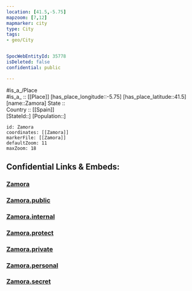 ```yaml
---
location: [41.5,-5.75] 
mapzoom: [7,12] 
mapmarker: city 
type: City
tags:
- geo/City


SpocWebEntityId: 35778
isDeleted: false
confidential: public

---
```

#is_a_/Place  
#is_a_ :: [[Place]] 
[has_place_longitude::-5.75] 
[has_place_latitude::41.5] 
[name::Zamora] 
State ::  
Country :: [[Spain]]  
[StateId::] 
[Population::] 



```leaflet
id: Zamora
coordinates: [[Zamora]] 
markerFile: [[Zamora]] 
defaultZoom: 11 
maxZoom: 18
```


## Confidential Links & Embeds: 

### [Zamora](/_Standards/Earth/Continent/Europe/Europe~South/Spain/Provinces~Spain/Castilla_y_León/counties~Castillay_León/Zamora.Province/cities~Zamora/Zamora.md) 

### [Zamora.public](/_public/Earth/Continent/Europe/Europe~South/Spain/Provinces~Spain/Castilla_y_León/counties~Castillay_León/Zamora.Province/cities~Zamora/Zamora.public.md) 

### [Zamora.internal](/_internal/Earth/Continent/Europe/Europe~South/Spain/Provinces~Spain/Castilla_y_León/counties~Castillay_León/Zamora.Province/cities~Zamora/Zamora.internal.md) 

### [Zamora.protect](/_protect/Earth/Continent/Europe/Europe~South/Spain/Provinces~Spain/Castilla_y_León/counties~Castillay_León/Zamora.Province/cities~Zamora/Zamora.protect.md) 

### [Zamora.private](/_private/Earth/Continent/Europe/Europe~South/Spain/Provinces~Spain/Castilla_y_León/counties~Castillay_León/Zamora.Province/cities~Zamora/Zamora.private.md) 

### [Zamora.personal](/_personal/Earth/Continent/Europe/Europe~South/Spain/Provinces~Spain/Castilla_y_León/counties~Castillay_León/Zamora.Province/cities~Zamora/Zamora.personal.md) 

### [Zamora.secret](/_secret/Earth/Continent/Europe/Europe~South/Spain/Provinces~Spain/Castilla_y_León/counties~Castillay_León/Zamora.Province/cities~Zamora/Zamora.secret.md)

